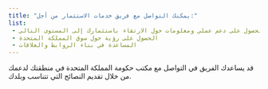 ```yaml
---
title: "يمكنك التواصل مع فريق خدمات الاستثمار من أجل:"
list: 
 - الحصول على دعم عملي ومعلومات حول الارتقاء باستثمارك إلى المستوى التالي
 - الحصول على رؤية حول سوق المملكة المتحدة
 - المساعدة في بناء الروابط والعلاقات
---
```


قد يساعدك الفريق في التواصل مع مكتب حكومة المملكة المتحدة في منطقتك لدعمك من خلال تقديم النصائح التي تتناسب وبلدك.

